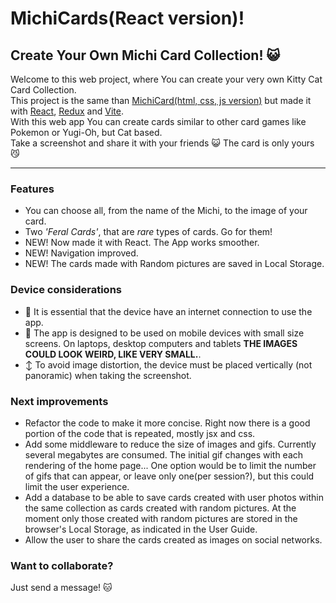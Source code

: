 # MichiCards(React version)!
## Create Your Own Michi Card Collection! :smiley_cat:

Welcome to this web project, where You can create your very own Kitty Cat Card Collection.\
This project is the same than [MichiCard(html, css, js version)](https://github.com/diosDeNada/michiCards-pure-HTML-CSS-JS-version-) but made it with [React](https://react.dev/), [Redux](https://redux-toolkit.js.org/) and [Vite](https://vitejs.dev/).\
With this web app You can create cards similar to other card games like Pokemon or Yugi-Oh, but Cat based.\
Take a screenshot and share it with your friends :smiley_cat:
The card is only yours :smirk_cat:
- - - 


### Features
- You can choose all, from the name of the Michi, to the image of your card.
- Two *'Feral Cards'*, that are *rare* types of cards. Go for them!
- NEW! Now made it with React. The App works smoother.
- NEW! Navigation improved.
- NEW! The cards made with Random pictures are saved in Local Storage.


### Device considerations
- :signal_strength: It is essential that the device have an internet connection to use the app.
- :iphone: The app is designed to be used on mobile devices with small size screens. On laptops, desktop computers and tablets **THE IMAGES COULD LOOK WEIRD, LIKE VERY SMALL.**.
- :arrow_up_down: To avoid image distortion, the device must be placed vertically (not panoramic) when taking the screenshot.

### Next improvements
- Refactor the code to make it more concise. Right now there is a good portion of the code that is repeated, mostly jsx and css.
- Add some middleware to reduce the size of images and gifs. Currently several megabytes are consumed. The initial gif changes with each rendering of the home page... One option would be to limit the number of gifs that can appear, or leave only one(per session?), but this could limit the user experience.
- Add a database to be able to save cards created with user photos within the same collection as cards created with random pictures. At the moment only those created with random pictures are stored in the browser's Local Storage, as indicated in the User Guide.
- Allow the user to share the cards created as images on social networks.

### Want to collaborate?
Just send a message! :cat: